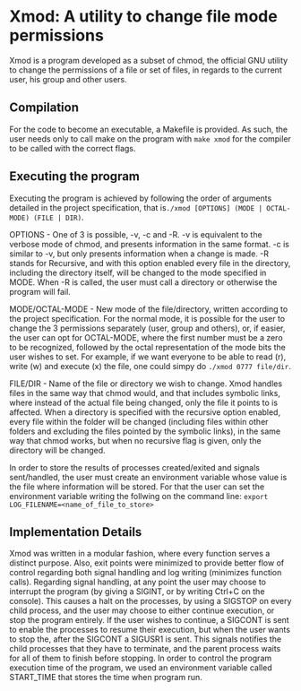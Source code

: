 # Xmod: A utility to change file mode permissions

Xmod is a program developed as a subset of chmod, the official GNU utility to change the permissions of a file or set of files, in regards to the current user, his group and other users.

## Compilation

For the code to become an executable, a Makefile is provided. As such, the user needs only to call make on the program with ```make xmod``` for the compiler to be called with the correct flags.

## Executing the program

Executing the program is achieved by following the order of arguments detailed in the project specification, that is```./xmod [OPTIONS] (MODE | OCTAL-MODE) (FILE | DIR)```.

OPTIONS - One of 3 is possible, -v, -c and -R. -v is equivalent to the verbose mode of chmod, and presents information in the same format. -c is similar to -v, but only presents information when a change is made. -R stands for Recursive, and with this option enabled every file in the directory, including the directory itself, will be changed to the mode specified in MODE. When -R is called, the user must call a directory or otherwise the program will fail.

MODE/OCTAL-MODE - New mode of the file/directory, written according to the project specification. For the normal mode, it is possible for the user to change the 3 permissions separately (user, group and others), or, if easier, the user can opt for OCTAL-MODE, where the first number must be a zero to be recognized, followed by the octal representation of the mode bits the user wishes to set. For example, if we want everyone to be able to read (r), write (w) and execute (x) the file, one could simpy do ```./xmod 0777 file/dir```.

FILE/DIR - Name of the file or directory we wish to change. Xmod handles files in the same way that chmod would, and that includes symbolic links, where instead of the actual file being changed, only the file it points to is affected. When a directory is specified with the recursive option enabled, every file within the folder will be changed (including files within other folders and excluding the files pointed by the symbolic links), in the same way that chmod works, but when no recursive flag is given, only the directory will be changed.

In order to store the results of processes created/exited and signals sent/handled, the user must create an environment variable whose value is the file where information will be stored.
For that the user can set the environment variable writing the follwing on the command line: 
```export LOG_FILENAME=<name_of_file_to_store>```

## Implementation Details

Xmod was written in a modular fashion, where every function serves a distinct purpose. Also, exit points were minimized to provide better flow of control regarding both signal handling and log writing (minimizes function calls). Regarding signal handling, at any point the user may choose to interrupt the program (by giving a SIGINT, or by writing Ctrl+C on the console). This causes a halt on the processes, by using a SIGSTOP on every child process, and the user may choose to either continue execution, or stop the program entirely. If the user wishes to continue, a SIGCONT is sent to enable the processes to resume their execution, but when the user wants to stop the, after the SIGCONT a SIGUSR1 is sent. This signals notifies the child processes that they have to terminate, and the parent process waits for all of them to finish before stopping.
In order to control the program execution time of the program, we used an environment variable called START_TIME that stores the time when program run.